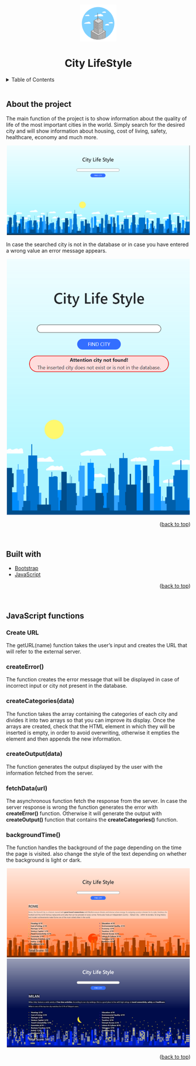 <!-- Intestazione -->
<div align='center' id='top'>
<img src='./images/city-logo.png' alt='The Infinite Counter Logo' width = '100' height = '100'>
<h1>City LifeStyle</h1>
</div>

<!-- Sommario -->
<details>
  <summary>Table of Contents</summary>
  <ol>
    <li><a href="#about-the-project">About the project</a></li>
    <li><a href="#built-with">Built with</a></li>
    <li><a href="#javascript functions">Javascript functions</a>
      <ul>
        <li><a href="#url-function">Create URL</a></li>
        <li><a href="#error-function">createError()</a></li>
        <li><a href="#cats-function">createCategories(data)</a></li>
        <li><a href="#output-function">createOutput(data)</a></li>
        <li><a href="#fetch-function">fetchData(url)</a></li>
        <li><a href="#time-function">backgroundTime()</a></li>
        </ul>
    </li>
  </ol>
</details>
<br>

<!-- Informazioni sul progetto -->
## About the project
<p>The main function of the project is to show information about the quality of life of the most important cities in the world. Simply search for the desired city and will show information about housing, cost of living, safety, healthcare, economy and much more.</p>
<div align='center'>
<img src='./images/README/README_image1.png' alt='Initial Page' width = '500'>
</div>
<p>In case the searched city is not in the database or in case you have entered a wrong value an error message appears.</p>
<div align='center'>
<img src='./images/README/README_image3.png' alt='Error Message' width = '500'>
</div>
<p align="right">(<a href="#top">back to top</a>)</p>
<br>

<!-- Coustruito con -->
## Built with
* [Bootstrap](https://getbootstrap.com)
* [JavaScript](https://www.javascript.com/)
<p align="right">(<a href="#top">back to top</a>)</p>
<br>

<!-- Componenti JavaScript -->
## JavaScript functions
### Create URL
<p>The getURL(name) function takes the user’s input and creates the URL that will refer to the external server.</p>

### createError()
<p>The function creates the error message that will be displayed in case of incorrect input or city not present in the database.</p>

### createCategories(data)
<p>The function takes the array containing the categories of each city and divides it into two arrays so that you can improve its display. Once the arrays are created, check that the HTML element in which they will be inserted is empty, in order to avoid overwriting, otherwise it empties the element and then appends the new information.</p>

### createOutput(data)
<p>The function generates the output displayed by the user with the information fetched from the server.</p>

### fetchData(url)
<p>The asynchronous function fetch the response from the server. In case the server response is wrong the function generates the error with <strong>createError()</strong> function. Otherwise it will generate the output with <strong>createOutput()</strong> function that contains the <strong>createCategories()</strong> function.</p>

### backgroundTime()
<p>The function handles the background of the page depending on the time the page is visited. also change the style of the text depending on whether the background is light or dark.</p>
<div align='center'>
<img src='./images/README/README_image2.png' alt='Afternoon Page' width = '500'>
</div>
<div align='center'>
<img src='./images/README/README_image4.png' alt='Evening Page' width = '500'>
</div>
<p align="right">(<a href="#top">back to top</a>)</p>
